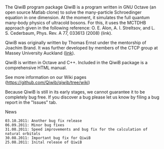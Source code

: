 The QiwiB program package
QiwiB is a program written in GNU Octave (an open source Matlab clone) to solve the many-particle Schroedinger equation in one dimension. At the moment, it simulates the full quantum many-body physics of ultracold bosons. For this, it uses the MCTDHB approach given in the following reference:
O. E. Alon, A. I. Streltsov, and L. S. Cederbaum, Phys. Rev. A 77, 033613 (2008) (link).

QiwiB was originally written by Thomas Ernst under the mentorship of Joachim Brand. It was further developed by members of the CTCP group at Massey University Auckland ([link](http://ctcp.massey.ac.nz?~brand)).

QiwiB is written in Octave and C++. Included in the QiwiB package is a comprehensive HTML manual.

See more information on our Wiki pages (https://github.com/Qiwib/qiwib/tree/wiki)

Because QiwiB is still in its early stages, we cannot guarantee it to be completely bug free. If you discover a bug please let us know by filing a bug report in the "Issues" tab.

News

    03.10.2011: Another bug fix release
    06.09.2011: Minor bug fixes
    31.08.2011: Speed improvements and bug fix for the calculation of natural orbitals
    30.08.2011: Important bug fix for QiwiB
    25.08.2011: Inital release of QiwiB
